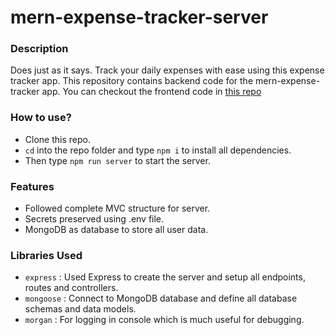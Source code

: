# mern-expense-tracker-server

### Description

Does just as it says. Track your daily expenses with ease using this expense tracker app. This repository contains backend code for the mern-expense-tracker app. You can checkout the frontend code in [this repo](https://github.com/parthmehendru/mern-expense-tracker-client)

### How to use?

-   Clone this repo.
-   `cd` into the repo folder and type `npm i` to install all dependencies.
-   Then type `npm run server` to start the server.

### Features

-   Followed complete MVC structure for server.
-   Secrets preserved using .env file.
-   MongoDB as database to store all user data.

### Libraries Used

-   `express` : Used Express to create the server and setup all endpoints, routes and controllers.
-   `mongoose` : Connect to MongoDB database and define all database schemas and data models.
-   `morgan` : For logging in console which is much useful for debugging.

